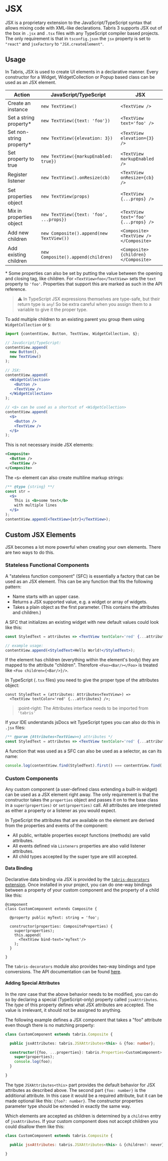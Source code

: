 ---
---
# JSX

JSX is a proprietary extension to the JavaScript/TypeScript syntax that allows mixing code with XML-like declarations. Tabris 3 supports JSX out of the box in `.jsx` and `.tsx` files with any TypeScript compiler based projects. The only requirement is that in `tsconfig.json` the
`jsx` property is set to `"react"` and `jsxFactory` to `"JSX.createElement"`.

## Usage

In Tabris, JSX is used to create UI elements in a declarative manner. Every constructor for a Widget, WidgetCollection or Popup based class can be used as an JSX element.

Action | JavaScript/TypeScript | JSX
---|---|---
Create an instance|`new TextView()`|`<TextView />`
Set a string property*|`new TextView({text: 'foo'})`|`<TextView text='foo' />`
Set non-string property*|`new TextView({elevation: 3})`|`<TextView elevation={3} />`
Set property to true|`new TextView({markupEnabled: true})`|`<TextView markupEnabled />`
Register listener|`new TextView().onResize(cb)`|`<TextView onResize={cb} />`
Set properties object|`new TextView(props)`|`<TextView {...props} />`
Mix in properties object|`new TextView({text: 'foo', ...props})`|`<TextView text='foo' {...props} />`
Add new children|`new Composite().append(new TextView())`|`<Composite><TextView /></Composite>`
Add existing children|`new Composite().append(children)`|`<Composite>{children}</Composite>`

\* Some properties can also be set by putting the value between the opening and closing tag, like children. For `<TextView>foo</TextView>` sets the `text` property to `'foo'`. Properties that support this are marked as such in the API reference.

> :warning: In TypeScript JSX expressions themselves are type-safe, but their return type is `any`! So be extra careful when you assign them to a variable to give it the proper type.

To add multiple children to an existing parent you group them using `WidgetCollection` or `$`:

```jsx
import {contentView, Button, TextView, WidgetCollection, $};

// JavaScript/TypeScript:
contentView.append(
  new Button(),
  new TextView()
);

// JSX:
contentView.append(
  <WidgetCollection>
    <Button />
    <TextView />
  </WidgetCollection>
);

// <$> can be used as a shortcut of <WidgetCollection>
contentView.append(
  <$>
    <Button />
    <TextView />
  </$>
);
```

This is not necessary inside JSX elements:

```xml
<Composite>
  <Button />
  <TextView />
</Composite>
```

The `<$>` element can also create multiline markup strings:

```jsx
/** @type {string} **/
const str =
  <$>
    This is <b>some text</b>
    with multiple lines
  </$>
);
contentView.append(<TextView>{str}</TextView>);
```

## Custom JSX Elements

JSX becomes a lot more powerful when creating your own elements. There are two ways to do this.

### Stateless Functional Components

A "stateless function component" (SFC) is essentially a factory that can be used as an JSX element. This can be any function that fits the following pattern:

* Name starts with an upper case.
* Returns a JSX supported value, e.g. a widget or array of widgets.
* Takes a plain object as the first parameter. (This contains the attributes and children.)

A SFC that initializes an existing widget with new default values could look like this:

```jsx
const StyledText = attributes => <TextView textColor='red' {...attributes} />;

// example usage:
contentView.append(<StyledText>Hello World!</StyledText>);
```
If the element has children (everything within the element's body) they are mapped to the attribute "children". Therefore `<Foo><Bar/></Foo>` is treated like `<Foo children={<Bar/>}/>`.

In TypeScript (`.tsx` files) you need to give the proper type of the attributes object:

```tsx
const StyledText = (attributes: Attributes<TextView>) =>
  <TextView textColor='red' {...attributes} />;
```

> :point-right: The Attributes interface needs to be imported from `'tabris'`

If your IDE understands jsDocs wit TypeScript types you can also do this in `.jsx` files:
```jsx
/** @param {Attributes<TextView>=} attributes */
const StyledText = attributes => <TextView textColor='red' {...attributes} />;
```

A function that was used as a SFC can also be used as a selector, as can its name:

```jsx
console.log(contentView.find(StyledText).first() === contentView.find('StyledText').first());
```

### Custom Components

Any custom component (a user-defined class extending a built-in widget) can be used as a JSX element right away. The only requirement is that the constructor takes the `properties` object and passes it on to the base class in a `super(properties)` or `set(properties)` call. All attributes are interpreted as either a property or a listener as you would expect.

In TypeScript the attributes that are available on the element are derived from the properties and events of the component:

* All public, writable properties except functions (methods) are valid attributes.
* All events defined via `Listeners` properties are also valid listener attributes.
* All child types accepted by the super type are still accepted.

#### Data Binding

Declarative data binding via JSX is provided by the [`tabris-decorators` extension](https://github.com/eclipsesource/tabris-decorators). Once installed in your project, you can do one-way bindings between a property of your custom component and the property of a child like this:

```tsx
@component
class CustomComponent extends Composite {

  @property public myText: string = 'foo';

  constructor(properties: CompositeProperties) {
    super(properties);
    this.append(
      <TextView bind-text='myText'/>
    );
  }

}
```

The `tabris-decorators` module also provides two-way bindings and type conversions. The API documentation can be found [here](https://github.com/eclipsesource/tabris-decorators/blob/master/doc/data-binding.md).

#### Adding Special Attributes

In the *rare* case that the above behavior needs to be modified, you can do so by declaring a special (TypeScript-only) property called `jsxAttributes`. The *type* of this property defines what JSX attributes are accepted. The value is irrelevant, it should not be assigned to anything.

The following example defines a JSX component that takes a "foo" attribute even though there is no matching property:

```ts
class CustomComponent extends tabris.Composite {

  public jsxAttributes: tabris.JSXAttributes<this> & {foo: number};

  constructor({foo, ...properties}: tabris.Properties<CustomComponent> & {foo: number}) {
    super(properties);
    console.log(foo);
  }

}
```

The type `JSXAttributes<this>` part provides the default behavior for JSX attributes as described above. The second part `{foo: number}` is the additional attribute. In this case it would be a required attribute, but it can be made optional like this: `{foo?: number}`. The constructor properties parameter type should be extended in exactly the same way.

Which elements are accepted as children is determined by a `children` entry of `jsxAttributes`. If your custom component does not accept children you could disallow them like this:

```js
class CustomComponent extends tabris.Composite {

  public jsxAttributes: tabris.JSXAttributes<this> & {children?: never};

}
```